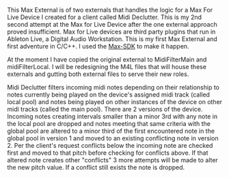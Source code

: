 This Max External is of two externals that handles the logic for a Max For Live Device I created for a client called Midi Declutter. This is my 2nd second attempt at the Max for Live Device after the one external approach proved insufficient. Max for Live devices are third party plugins that run in Ableton Live, a Digital Audio Workstation. This is my first Max External and first adventure in C/C++. I used the [Max-SDK](https://github.com/Cycling74/max-sdk) to make it happen. 

At the moment I have copied the original external to MidiFilterMain and midiFilterLocal. I will be redesigning the M4L files that will house these externals and gutting both external files to serve their new roles. 

 Midi Declutter filters incoming midi notes depending on their relationship to notes currently being played on the device's assigned midi track (called local pool) and notes being played on other instances of the device on other midi tracks (called the main pool). There are 2 versions of the device. Incoming notes creating intervals smaller than a minor 3rd with any note in the local pool are dropped and notes meeting that same criteria with the global pool are altered to a minor third of the first encountered note in the global pool in version 1 and moved to an existing conflicting note in version 2. Per the client's request conflicts below the incoming note are checked first and moved to that pitch before checking for conflicts above. If that altered note creates other "conflicts" 3 more attempts will be made to alter the new pitch value. If a conflict still exists the note is dropped. 
